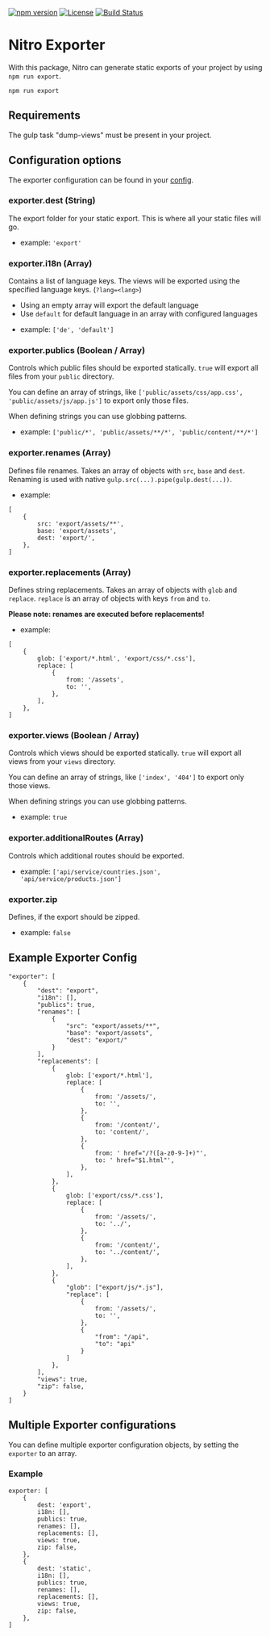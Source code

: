 [![npm version](https://badge.fury.io/js/%40nitro%2Fexporter.svg)](https://badge.fury.io/js/%40nitro%2Fexporter)
[![License](https://img.shields.io/badge/license-MIT-green.svg)](http://opensource.org/licenses/MIT)
[![Build Status](https://travis-ci.org/namics/generator-nitro.svg?branch=master)](https://travis-ci.org/namics/generator-nitro)

# Nitro Exporter

With this package, Nitro can generate static exports of your project by using `npm run export`.

```
npm run export
```

## Requirements

The gulp task "dump-views" must be present in your project.

## Configuration options

The exporter configuration can be found in your [config](../../config).

### exporter.dest (String)

The export folder for your static export. This is where all your static files will go.

-   example: `'export'`

### exporter.i18n (Array)

Contains a list of language keys. The views will be exported using the specified language keys. (`?lang=<lang>`)

-   Using an empty array will export the default language
-   Use `default` for default language in an array with configured languages

*   example: `['de', 'default']`

### exporter.publics (Boolean / Array)

Controls which public files should be exported statically. `true` will export all files from your `public` directory.

You can define an array of strings, like `['public/assets/css/app.css', 'public/assets/js/app.js']` to export only those files.

When defining strings you can use globbing patterns.

-   example: `['public/*', 'public/assets/**/*', 'public/content/**/*']`

### exporter.renames (Array)

Defines file renames. Takes an array of objects with `src`, `base` and `dest`.
Renaming is used with native `gulp.src(...).pipe(gulp.dest(...))`.

-   example:

```
[
    {
        src: 'export/assets/**',
        base: 'export/assets',
        dest: 'export/',
    },
]
```

### exporter.replacements (Array)

Defines string replacements. Takes an array of objects with `glob` and `replace`.
`replace` is an array of objects with keys `from` and `to`.

**Please note: renames are executed before replacements!**

-   example:

```
[
    {
        glob: ['export/*.html', 'export/css/*.css'],
        replace: [
            {
                from: '/assets',
                to: '',
            },
        ],
    },
]
```

### exporter.views (Boolean / Array)

Controls which views should be exported statically. `true` will export all views from your `views` directory.

You can define an array of strings, like `['index', '404']` to export only those views.

When defining strings you can use globbing patterns.

-   example: `true`

### exporter.additionalRoutes (Array)

Controls which additional routes should be exported.

-   example: `['api/service/countries.json', 'api/service/products.json']`

### exporter.zip

Defines, if the export should be zipped.

-   example: `false`

## Example Exporter Config

```
"exporter": [
    {
        "dest": "export",
        "i18n": [],
        "publics": true,
        "renames": [
            {
                "src": "export/assets/**",
                "base": "export/assets",
                "dest": "export/"
            }
        ],
        "replacements": [
            {
                glob: ['export/*.html'],
                replace: [
                    {
                        from: '/assets/',
                        to: '',
                    },
                    {
                        from: '/content/',
                        to: 'content/',
                    },
                    {
                        from: ' href="/?([a-z0-9-]+)"',
                        to: ' href="$1.html"',
                    },
                ],
            },
            {
                glob: ['export/css/*.css'],
                replace: [
                    {
                        from: '/assets/',
                        to: '../',
                    },
                    {
                        from: '/content/',
                        to: '../content/',
                    },
                ],
            },
            {
                "glob": ["export/js/*.js"],
                "replace": [
                    {
                        from: '/assets/',
                        to: '',
                    },
                    {
                        "from": "/api",
                        "to": "api"
                    }
                ]
            },
        ],
        "views": true,
        "zip": false,
    }
]
```

## Multiple Exporter configurations

You can define multiple exporter configuration objects, by setting the `exporter` to an array.

### Example

```
exporter: [
    {
        dest: 'export',
        i18n: [],
        publics: true,
        renames: [],
        replacements: [],
        views: true,
        zip: false,
    },
    {
        dest: 'static',
        i18n: [],
        publics: true,
        renames: [],
        replacements: [],
        views: true,
        zip: false,
    },
]
```
